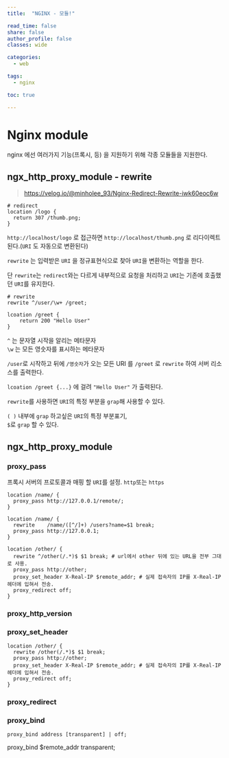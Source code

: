 ```yaml
---
title:  "NGINX - 모듈!"

read_time: false
share: false
author_profile: false
classes: wide

categories:
  - web

tags:
  - nginx

toc: true

---
```


# Nginx module

nginx 에선 여러가지 기능(프록시, 등) 을 지원하기 위해 각종 모듈들을 지원한다.  



## ngx_http_proxy_module - rewrite

> https://velog.io/@minholee_93/Nginx-Redirect-Rewrite-iwk60eoc6w


```nginx
# redirect
location /logo {
  return 307 /thumb.png;
}
```

`http://localhost/logo` 로 접근하면 `http://localhost/thumb.png` 로 리다이렉트 된다.(`URI` 도 자동으로 변환된다)  

`rewrite` 는 입력받은 `URI` 을 정규표현식으로 찾아 `URI`을 변환하는 역할을 한다.  

단 `rewrite`는 `redirect`와는 다르게 내부적으로 요청을 처리하고 `URI`는 기존에 호출했던 `URI`를 유지한다.  

```nginx
# rewrite
rewrite ^/user/\w+ /greet;

lcoation /greet {
	return 200 "Hello User"
}
```

`^` 는 문자열 시작을 알리는 메타문자  
`\w` 는 모든 영숫자를 표시하는 메타문자  


`/user`로 시작하고 뒤에 `/영숫자`가 오는 모든 URI 를 `/greet` 로 `rewrite` 하여 서버 리소스를 출력한다.   

`lcoation /greet {...}` 에 걸려 `"Hello User"` 가 출력된다.  

`rewrite`를 사용하면 `URI`의 특정 부분을 `grap`해 사용할 수 있다.  

`( )` 내부에 `grap` 하고싶은 `URI`의 특정 부분표기,  
`$`로 `grap` 할 수 있다.  




## ngx_http_proxy_module

### proxy_pass

프록시 서버의 프로토콜과 매핑 할 `URI`를 설정. `http`또는 `https`  

```nginx
location /name/ {
  proxy_pass http://127.0.0.1/remote/;
}
```

```nginx
location /name/ {
  rewrite    /name/([^/]+) /users?name=$1 break;
  proxy_pass http://127.0.0.1;
}
```

```nginx
location /other/ {
  rewrite ^/other(/.*)$ $1 break; # url에서 other 뒤에 있는 URL을 전부 그대로 사용.
  proxy_pass http://other;
  proxy_set_header X-Real-IP $remote_addr; # 실제 접속자의 IP를 X-Real-IP 헤더에 입혀서 전송.
  proxy_redirect off;
}
```


### proxy_http_version

### proxy_set_header

```nginx
location /other/ {
  rewrite /other(/.*)$ $1 break;
  proxy_pass http://other;
  proxy_set_header X-Real-IP $remote_addr; # 실제 접속자의 IP를 X-Real-IP 헤더에 입혀서 전송.
  proxy_redirect off;
}
```

### proxy_redirect

### proxy_bind  

`proxy_bind address [transparent] | off;`

proxy_bind $remote_addr transparent;
